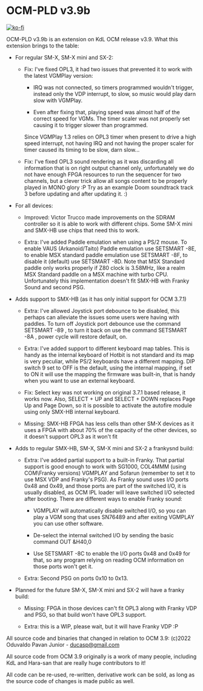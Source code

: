 # OCM-PLD v3.9b

[![ko-fi](https://ko-fi.com/img/githubbutton_sm.svg)](https://ko-fi.com/R6R2BRGX6)

OCM-PLD v3.9b is an extension on KdL OCM release v3.9. What this extension
brings to the table:

- For regular SM-X, SM-X mini and SX-2:

    - Fix: I've fixed OPL3, it had two issues that prevented it to work with
      the latest VGMPlay version:

        - IRQ was not connected, so timers programmed wouldn't trigger,
          instead only the VDP interrupt, to slow, so music would play darn
          slow with VGMPlay.

        - Even after fixing that, playing speed was almost half of the correct
          speed for VGMs. The timer scaler was not properly set causing it to
          trigger slower than programmed.

      Since VGMPlay 1.3 relies on OPL3 timer when present to drive a high speed
      interrupt, not having IRQ and not having the proper scaler for timer
      caused its timing to be slow, darn slow...

    - Fix: I've fixed OPL3 sound rendering as it was discarding all information
      that is on right output channel only, unfortunately we do not have enough
      FPGA resources to run the sequencer for two channels, but a clever trick
      allow all songs content to be properly played in MONO glory :P Try as an
      example Doom soundtrack track 3 before updating and after updating it. :)

- For all devices:

    - Improved: Victor Trucco made improvements on the SDRAM controller so it
      is able to work with different chips. Some SM-X mini and SMX-HB use chips
      that need this to work.

    - Extra: I've added Paddle emulation when using a PS/2 mouse. To enable
      VAUS (Arkanoid/Taito) Paddle emulation use SETSMART -8E, to enable MSX
      standard paddle emulation use SETSMART -8F, to disable it (default) use
      SETSMART -8D. Note that MSX Standard paddle only works properly if Z80
      clock is 3.58MHz, like a realm MSX Standard paddle on a MSX machine with
      turbo CPU. Unfortunately this implementation doesn't fit SMX-HB with
      Franky Sound and second PSG.

- Adds support to SMX-HB (as it has only initial support for OCM 3.7.1)

    - Extra: I've allowed Joystick port debounce to be disabled, this perhaps
      can alleviate the issues some users were having with paddles. To turn off
      Joystick port debounce use the command SETSMART -89 , to turn it back on
      use the command SETSMART -8A , power cycle will restore default, on.

    - Extra: I've added support to different keyboard map tables. This is handy
      as the internal keyboard of Hotbit is not standard and its map is very
      peculiar, while PS/2 keyboards have a different mapping. DIP switch 9 set
      to OFF is the default, using the internal mapping, if set to ON it will
      use the mapping the firmware was built-in, that is handy when you want to
      use an external keyboard.

    - Fix: Select key was not working on original 3.7.1 based release, it works
      now. Also, SELECT + UP and SELECT + DOWN replaces Page Up and Page Down,
      so it is possible to activate the autofire module using only SMX-HB
      internal keyboard.

    - Missing: SMX-HB FPGA has less cells than other SM-X devices as it uses
      a FPGA with about 70% of the capacity of the other devices, so it doesn't
      support OPL3 as it won't fit

- Adds to regular SMX-HB, SM-X, SM-X mini and SX-2 a frankysnd build:

    - Extra: I've added partial support to a built-in Franky. That partial
      support is good enough to work with SG1000, COL4MMM (using COM\Franky
      versions) VGMPLAY and Sofarun (remember to set it to use MSX VDP and
      Franky's PSG). As Franky sound uses I/O ports 0x48 and 0x49, and those
      ports are part of the switched I/O, it is usually disabled, as OCM IPL
      loader will leave switched I/O selected after booting. There are 
      different ways to enable Franky sound:

        - VGMPLAY will automatically disable switched I/O, so you can play a
        VGM song that uses SN76489 and after exiting VGMPLAY you can use other
        software.

        - De-select the internal switched I/O by sending the basic command
        OUT &H40,0

        - Use SETSMART -8C to enable the I/O ports 0x48 and 0x49 for that, so
        any program relying on reading OCM information on those ports won't
        get it.

    - Extra: Second PSG on ports 0x10 to 0x13.

- Planned for the future SM-X, SM-X mini and SX-2 will have a franky build:

    - Missing: FPGA in those devices can't fit OPL3 along with Franky VDP and
      PSG, so that build won't have OPL3 support.

    - Extra: this is a WIP, please wait, but it will have Franky VDP :P

All source code and binaries that changed in relation to OCM 3.9:
(c)2022 Oduvaldo Pavan Junior - ducasp@gmail.com

All source code from OCM 3.9 originally is a work of many people, including
KdL and Hara-san that are really huge contributors to it!

All code can be re-used, re-written, derivative work can be sold, as long as the
source code of changes is made public as well.
